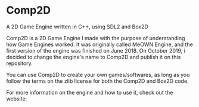 # Comp2D
A 2D Game Engine written in C++, using SDL2 and Box2D

Comp2D is a 2D Game Engine I made with the purpose of understanding how Game Engines worked. It was originally called MeOWN Engine, and the first version of the engine was finished on June 2018. On October 2019, i decided to change the engine's name to Comp2D and publish it on this repository.

You can use Comp2D to create your own games/softwares, as long as you follow the terms on the zlib license for both the Comp2D and Box2D code.

For more information on the engine and how to use it, check out the website:
<Under Construction>
